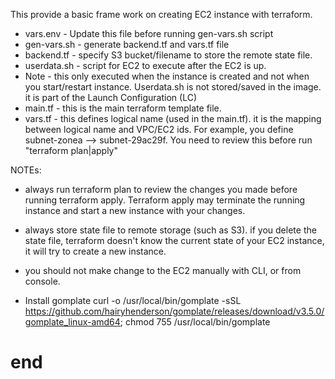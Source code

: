 This provide a basic frame work on creating EC2 instance with terraform.   
* vars.env - Update this file before running gen-vars.sh script
* gen-vars.sh - generate backend.tf and vars.tf file
* backend.tf - specify S3 bucket/filename to store the remote state file.  
* userdata.sh - script for EC2 to execute after the EC2 is up.   
* Note - this only executed when the instance is created and not when you start/restart instance.  Userdata.sh is not stored/saved in the image.  it is part of the Launch Configuration (LC)   
* main.tf - this is the main terraform template file.   
* vars.tf - this defines logical name (used in the main.tf). it is the mapping between logical name and VPC/EC2 ids.  For example, you define subnet-zonea --> subnet-29ac29f.  You need to review this before run "terraform plan|apply"   
   
NOTEs:   
* always run terraform plan to review the changes you made before running terraform apply.  Terraform apply may terminate the running instance and start a new instance with your changes.  
  
* always store state file to remote storage (such as S3).  if you delete the state file, terraform doesn't know the current state of your EC2 instance, it will try to create a new instance.   

*   you should not make change to the EC2 manually with CLI, or from console.  
* Install gomplate curl -o /usr/local/bin/gomplate -sSL https://github.com/hairyhenderson/gomplate/releases/download/v3.5.0/gomplate_linux-amd64; chmod 755 /usr/local/bin/gomplate
#  end   #
